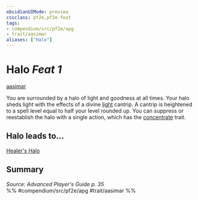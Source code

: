 ```yaml
---
obsidianUIMode: preview
cssclass: pf2e,pf2e-feat
tags:
- compendium/src/pf2e/apg
- trait/aasimar
aliases: ["Halo"]
---
```

# Halo  *Feat 1*  
[aasimar](/rules/traits/aasimar-apg.md)  


You are surrounded by a halo of light and goodness at all times. Your halo sheds light with the effects of a divine [light](/compendium/spells/light.md) cantrip. A cantrip is heightened to a spell level equal to half your level rounded up. You can suppress or reestablish the halo with a single action, which has the [concentrate](/rules/traits/concentrate.md) trait.

## Halo leads to...

[Healer's Halo](/compendium/feats/healers-halo-loag.md)

## Summary

*Source: Advanced Player's Guide p. 35*  
%% #compendium/src/pf2e/apg #trait/aasimar %%